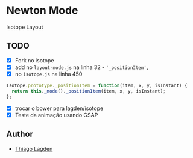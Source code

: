 Newton Mode
===========

Isotope Layout

## TODO

- [x] Fork no isotope
- [x] add no `layout-mode.js` na linha 32 - `'_positionItem',`
- [x] no `isotope.js` na linha 450

```javascript
Isotope.prototype._positionItem = function(item, x, y, isInstant) {
  return this._mode()._positionItem(item, x, y, isInstant);
};
```

- [x] trocar o bower para lagden/isotope
- [x] Teste da animação usando GSAP

## Author

- [Thiago Lagden](https://github.com/lagden)
